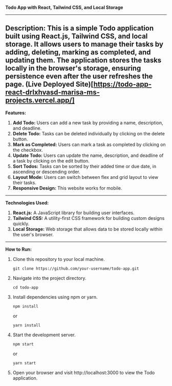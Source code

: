 **Todo App with React, Tailwind CSS, and Local Storage**

---

**Description:**
This is a simple Todo application built using React.js, Tailwind CSS, and local storage. It allows users to manage their tasks by adding, deleting, marking as completed, and updating them. The application stores the tasks locally in the browser's storage, ensuring persistence even after the user refreshes the page.
(Live Deployed Site)[https://todo-app-react-drlxhvasd-marisa-ms-projects.vercel.app/]
---

**Features:**
1. **Add Todo:** Users can add a new task by providing a name, description, and deadline.
2. **Delete Todo:** Tasks can be deleted individually by clicking on the delete button.
3. **Mark as Completed:** Users can mark a task as completed by clicking on the checkbox.
4. **Update Todo:** Users can update the name, description, and deadline of a task by clicking on the edit button.
5. **Sort Todos:** Tasks can be sorted by their added time or due date, in ascending or descending order.
6. **Layout Mode:** Users can switch between flex and grid layout to view their tasks.
7. **Responsive Design:** This website works for mobile.

---

**Technologies Used:**
1. **React.js:** A JavaScript library for building user interfaces.
2. **Tailwind CSS:** A utility-first CSS framework for building custom designs quickly.
3. **Local Storage:** Web storage that allows data to be stored locally within the user's browser.

---

**How to Run:**
1. Clone this repository to your local machine.
   ```
   git clone https://github.com/your-username/todo-app.git
   ```
2. Navigate into the project directory.
   ```
   cd todo-app
   ```
3. Install dependencies using npm or yarn.
   ```
   npm install
   ```
   or
   ```
   yarn install
   ```
4. Start the development server.
   ```
   npm start
   ```
   or
   ```
   yarn start
   ```
5. Open your browser and visit http://localhost:3000 to view the Todo application.

